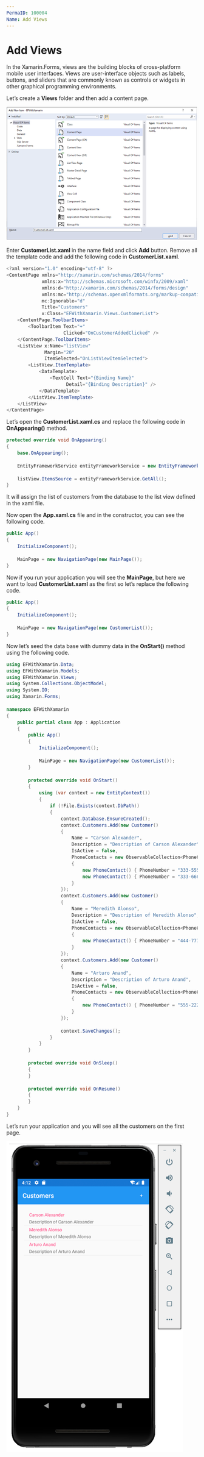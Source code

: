 ```yaml
---
PermaID: 100004
Name: Add Views
---
```


# Add Views 

In the Xamarin.Forms, views are the building blocks of cross-platform mobile user interfaces. Views are user-interface objects such as labels, buttons, and sliders that are commonly known as controls or widgets in other graphical programming environments.

Let’s create a **Views** folder and then add a content page.

<img src="images/add-views-1.png">

Enter **CustomerList.xaml** in the name field and click **Add** button. Remove all the template code and add the following code in **CustomerList.xaml**.

```csharp
<?xml version="1.0" encoding="utf-8" ?>
<ContentPage xmlns="http://xamarin.com/schemas/2014/forms"
             xmlns:x="http://schemas.microsoft.com/winfx/2009/xaml"
             xmlns:d="http://xamarin.com/schemas/2014/forms/design"
             xmlns:mc="http://schemas.openxmlformats.org/markup-compatibility/2006"
             mc:Ignorable="d"
             Title="Customers"
             x:Class="EFWithXamarin.Views.CustomerList">
    <ContentPage.ToolbarItems>
        <ToolbarItem Text="+"
                     Clicked="OnCustomerAddedClicked" />
    </ContentPage.ToolbarItems>
    <ListView x:Name="listView"
              Margin="20"
              ItemSelected="OnListViewItemSelected">
        <ListView.ItemTemplate>
            <DataTemplate>
                <TextCell Text="{Binding Name}"
                      Detail="{Binding Description}" />
            </DataTemplate>
        </ListView.ItemTemplate>
    </ListView>
</ContentPage>
```

Let’s open the **CustomerList.xaml.cs** and replace the following code in **OnAppearing()** method.

```csharp
protected override void OnAppearing()
{
    base.OnAppearing();

    EntityFrameworkService entityFrameworkService = new EntityFrameworkService();

    listView.ItemsSource = entityFrameworkService.GetAll();
}
```

It will assign the list of customers from the database to the list view defined in the xaml file.

Now open the **App.xaml.cs** file and in the constructor, you can see the following code. 

```csharp
public App()
{
    InitializeComponent();

    MainPage = new NavigationPage(new MainPage());
}
```

Now if you run your application you will see the **MainPage**, but here we want to load **CustomerList.xaml** as the first so let’s replace the following code.

```csharp
public App()
{
    InitializeComponent();

    MainPage = new NavigationPage(new CustomerList());
}
```

Now let’s seed the data base with dummy data in the **OnStart()** method using the following code.

```csharp
using EFWithXamarin.Data;
using EFWithXamarin.Models;
using EFWithXamarin.Views;
using System.Collections.ObjectModel;
using System.IO;
using Xamarin.Forms;

namespace EFWithXamarin
{
    public partial class App : Application
    {
        public App()
        {
            InitializeComponent();

            MainPage = new NavigationPage(new CustomerList());
        }

        protected override void OnStart()
        {            
            using (var context = new EntityContext())
            {
                if (!File.Exists(context.DbPath))
                {
                    context.Database.EnsureCreated();
                    context.Customers.Add(new Customer() 
                    { 
                        Name = "Carson Alexander", 
                        Description = "Description of Carson Alexander", 
                        IsActive = false,
                        PhoneContacts = new ObservableCollection<PhoneContact>()
                        {
                            new PhoneContact() { PhoneNumber = "333-5555555" },
                            new PhoneContact() { PhoneNumber = "333-6666666" }
                        }
                    });
                    context.Customers.Add(new Customer() 
                    { 
                        Name = "Meredith Alonso", 
                        Description = "Description of Meredith Alonso", 
                        IsActive = false,
                        PhoneContacts = new ObservableCollection<PhoneContact>()
                        {
                            new PhoneContact() { PhoneNumber = "444-7777777" },
                        }
                    });
                    context.Customers.Add(new Customer() 
                    { 
                        Name = "Arturo Anand", 
                        Description = "Description of Arturo Anand", 
                        IsActive = false,
                        PhoneContacts = new ObservableCollection<PhoneContact>()
                        {
                            new PhoneContact() { PhoneNumber = "555-2222222" },
                        }
                    });

                    context.SaveChanges();
                }
            }
        }

        protected override void OnSleep()
        {
        }

        protected override void OnResume()
        {
        }
    }
}
```

Let’s run your application and you will see all the customers on the first page.

<img src="images/add-views-2.png">
